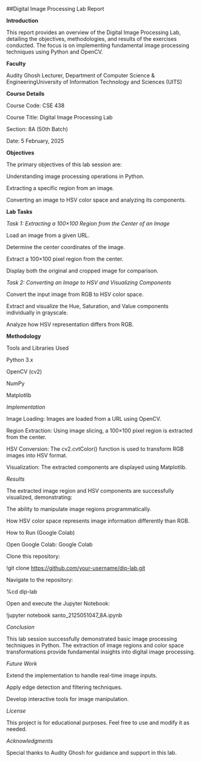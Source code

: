 ##Digital Image Processing Lab Report

**Introduction**

This report provides an overview of the Digital Image Processing Lab, detailing the objectives, methodologies, and results of the exercises conducted. The focus is on implementing fundamental image processing techniques using Python and OpenCV.

**Faculty**

Audity Ghosh Lecturer, Department of Computer Science & EngineeringUniversity of Information Technology and Sciences (UITS)


**Course Details**

Course Code: CSE 438

Course Title: Digital Image Processing Lab

Section: 8A (50th Batch)

Date: 5 February, 2025


**Objectives**

The primary objectives of this lab session are:

Understanding image processing operations in Python.

Extracting a specific region from an image.

Converting an image to HSV color space and analyzing its components.


**Lab Tasks**

*Task 1: Extracting a 100×100 Region from the Center of an Image*

Load an image from a given URL.

Determine the center coordinates of the image.

Extract a 100×100 pixel region from the center.

Display both the original and cropped image for comparison.

*Task 2: Converting an Image to HSV and Visualizing Components*

Convert the input image from RGB to HSV color space.

Extract and visualize the Hue, Saturation, and Value components individually in grayscale.

Analyze how HSV representation differs from RGB.


**Methodology**

Tools and Libraries Used

Python 3.x

OpenCV (cv2)

NumPy

Matplotlib


*Implementation*

Image Loading: Images are loaded from a URL using OpenCV.

Region Extraction: Using image slicing, a 100×100 pixel region is extracted from the center.

HSV Conversion: The cv2.cvtColor() function is used to transform RGB images into HSV format.

Visualization: The extracted components are displayed using Matplotlib.


*Results*

The extracted image region and HSV components are successfully visualized, demonstrating:

The ability to manipulate image regions programmatically.

How HSV color space represents image information differently than RGB.

How to Run (Google Colab)

Open Google Colab: Google Colab

Clone this repository:

!git clone https://github.com/your-username/dip-lab.git

Navigate to the repository:

%cd dip-lab

Open and execute the Jupyter Notebook:

!jupyter notebook santo_2125051047_8A.ipynb

*Conclusion*

This lab session successfully demonstrated basic image processing techniques in Python. The extraction of image regions and color space transformations provide fundamental insights into digital image processing.

*Future Work*

Extend the implementation to handle real-time image inputs.

Apply edge detection and filtering techniques.

Develop interactive tools for image manipulation.

*License*

This project is for educational purposes. Feel free to use and modify it as needed.

*Acknowledgments*

Special thanks to Audity Ghosh for guidance and support in this lab.

